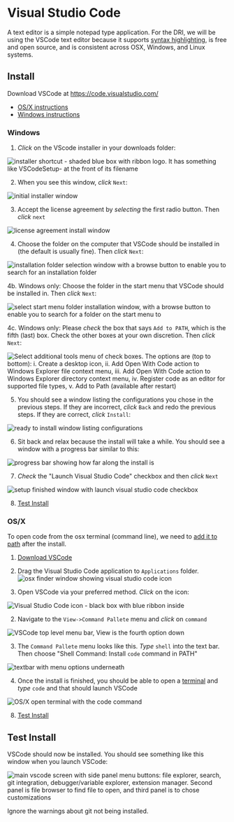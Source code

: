 # Visual Studio Code
A text editor is a simple notepad type application. For the DRI, we will be using the VSCode text editor because it supports [syntax highlighting](https://en.wikipedia.org/wiki/Syntax_highlighting), is free and open source, and is consistent across OSX, Windows, and Linux systems.

## Install
Download VSCode at https://code.visualstudio.com/ 
* [OS/X instructions](#osx)
* [Windows instructions](#windows)

### Windows
1. *Click* on the VScode installer in your downloads folder:

![installer shortcut - shaded blue box with ribbon logo. It has something like `VSCodeSetup-` at the front of its filename](images/vscode2.png)

2. When you see this window, *click* `Next`:

 ![initial installer window](images/vscode3.png)
 
 3. Accept the license agreement by *selecting* the first radio button. Then *click* `next`  
 
 ![license agreement install window](images/vscode4.png)
 
 4. Choose the folder on the computer that VSCode should be installed in (the default is usually fine). Then *click* `Next`:
 
 ![installation folder selection window with a browse button to enable you to search for an installation folder](images/vscode5.png)
 
 4b. Windows only: Choose the folder in the start menu that VSCode should be installed in. Then *click* `Next`:
 
 ![select start menu folder installation window, with a browse button to enable you to search for a folder on the start menu to ](images/vscode6.png)
 
 4c. Windows only: Please *check* the box that says `Add to PATH`, which is the fifth (last) box. Check the other boxes at your own discretion. Then *click* `Next`:
 
 ![Select additional tools menu of check boxes. The options are (top to bottom): i. Create a desktop icon, ii. Add `Open With Code` action to Windows Explorer file context menu, iii. Add `Open With Code` action to Windows Explorer directory context menu, iv. Register code as an editor for supported file types, v. Add to Path (available after restart)](images/vscode7.png)

5. You should see a window listing the configurations you chose in the previous steps. If they are incorrect, *click* `Back` and redo the previous steps. If they are correct, *click* `Install`:

 ![ready to install window listing configurations](images/vscode8.png)

6. Sit back and relax because the install will take a while. You should see a window with a progress bar similar to this:

![progress bar showing how far along the install is](images/vscode9.png) 

7. *Check* the "Launch Visual Studio Code" checkbox and then *click* `Next`

![setup finished window with launch visual studio code checkbox](images/vscode8.png)

8. [Test Install](#test-install)

### OS/X

To open code from the osx terminal (command line), we need to [add it to path](https://code.visualstudio.com/docs/setup/mac) after the install.

1. [Download VSCode](#download)

1. Drag the Visual Studio Code application to `Applications` folder. 
![osx finder window showing visual studio code icon](images/vscode_mac_3.png)

1. Open VSCode via your preferred method.  *Click* on the icon:

![Visual Studio Code icon - black box with blue ribbon inside](images/vscode_mac_4.png)

2. Navigate to the `View->Command Pallete` menu and *click* on `command`

![VSCode top level menu bar, View is the fourth option down](images/vscode_mac_5.png)

3. The `Command Pallete` menu looks like this. *Type* `shell` into the text bar. Then choose "Shell Command: Install `code` command in PATH" 

![textbar with menu options underneath](images/vscode_mac_6.png)

4. Once the install is finished, you should be able to open a [terminal](osx_terminal.md) and *type* `code` and that should launch VSCode

![OS/X open terminal with the code command](images/path03.png)

8. [Test Install](#test-install)

## Test Install

VSCode should now be installed. You should see something like this window when you launch VSCode:

![main vscode screen with side panel menu buttons: file explorer, search, git integration, debugger/variable explorer, extension manager. Second panel is file browser to find file to open, and third panel is to chose customizations](images/vscode11.png)

Ignore the warnings about git not being installed. 
